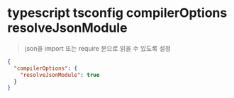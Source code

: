 # typescript tsconfig compilerOptions resolveJsonModule

> json을 import 또는 require 문으로 읽을 수 있도록 설정

```json
{
  "compilerOptions": {
    "resolveJsonModule": true
  }
}
```
